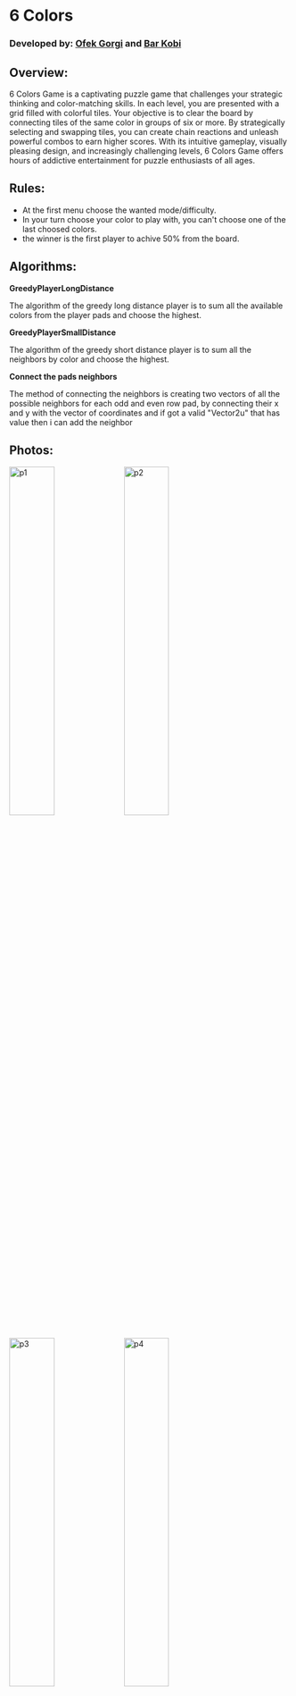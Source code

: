 # 6 Colors
### Developed by: [Ofek Gorgi](https://github.com/ofek4454) and [Bar Kobi](https://github.com/barkobi)

## Overview:

6 Colors Game is a captivating puzzle game that challenges your strategic
thinking and color-matching skills. In each level, you are presented with a
grid filled with colorful tiles. Your objective is to clear the board by
connecting tiles of the same color in groups of six or more.
By strategically selecting and swapping tiles, you can create chain reactions
and unleash powerful combos to earn higher scores.
With its intuitive gameplay, visually pleasing design, and increasingly
challenging levels, 6 Colors Game offers hours of addictive entertainment
for puzzle enthusiasts of all ages.

## Rules:

- At the first menu choose the wanted mode/difficulty.
- In your turn choose your color to play with, you can't choose one of the
  last choosed colors.
- the winner is the first player to achive 50% from the board.

## Algorithms:
__GreedyPlayerLongDistance__

The algorithm of the greedy long distance player is to sum all the available colors from the player pads and choose the highest.

__GreedyPlayerSmallDistance__

The algorithm of the greedy short distance player is to sum all the neighbors by color and choose the highest.

__Connect the pads neighbors__

The method of connecting the neighbors is creating two vectors of all the possible neighbors for each odd and even row pad, by connecting their x and y with the vector of coordinates and if got a valid "Vector2u" that has value then i can add the neighbor

## Photos:

<img width="40%" alt="p1" src="https://github.com/ofek4454/6-Colors-game/assets/17598441/31a560a8-f5a9-4fe8-9b73-ca599d4a8c09">     <img width="40%" alt="p2" src="https://github.com/ofek4454/6-Colors-game/assets/17598441/7ecd39af-281f-4ce1-87a8-f3b82d623952">
<img width="40%" alt="p3" src="https://github.com/ofek4454/6-Colors-game/assets/17598441/5052b296-a52e-406b-8bff-54d9fdde40d1">     <img width="40%" alt="p4" src="https://github.com/ofek4454/6-Colors-game/assets/17598441/c5bc21d1-ddaa-4462-b941-c51cb22497eb">
<img width="40%" alt="p5" src="https://github.com/ofek4454/6-Colors-game/assets/17598441/e4cb7511-1ea2-4d0e-9b6b-e8618534a45c">

## Video:


